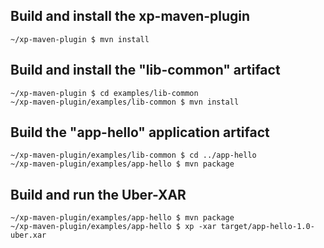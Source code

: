 Build and install the xp-maven-plugin
----------------------------------------------

    ~/xp-maven-plugin $ mvn install


Build and install the "lib-common" artifact
-------------------------------------------

    ~/xp-maven-plugin $ cd examples/lib-common
    ~/xp-maven-plugin/examples/lib-common $ mvn install


Build the "app-hello" application artifact
------------------------------------------

    ~/xp-maven-plugin/examples/lib-common $ cd ../app-hello
    ~/xp-maven-plugin/examples/app-hello $ mvn package


Build and run the Uber-XAR
--------------------------

    ~/xp-maven-plugin/examples/app-hello $ mvn package
    ~/xp-maven-plugin/examples/app-hello $ xp -xar target/app-hello-1.0-uber.xar
